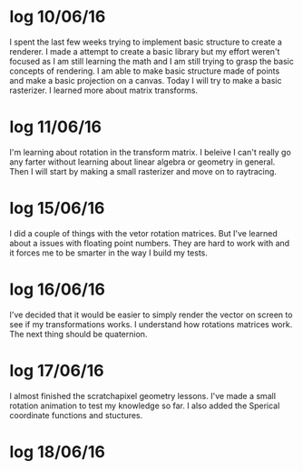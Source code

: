 # log 10/06/16
I spent the last few weeks trying to implement basic structure to create a renderer.
I made a attempt to create a basic library but my effort weren't focused as I am still learning the math and I am still trying to grasp the basic concepts of rendering.
I am able to make basic structure made of points and make a basic projection on a canvas.
Today I will try to make a basic rasterizer.
I learned more about matrix transforms.

# log 11/06/16
I'm learning about rotation in the transform matrix. I beleive I can't really go any farter without learning about linear algebra or geometry in general. Then I will start by making a small rasterizer and move on to raytracing.

# log 15/06/16
I did a couple of things with the vetor rotation matrices. But I've learned about a issues with floating point numbers. They are hard to work with and it forces me to be smarter in the way I build my tests.

# log 16/06/16
I've decided that it would be easier to simply render the vector on screen to see if my transformations works.
I understand how rotations matrices work. The next thing should be quaternion.

# log 17/06/16
I almost finished the scratchapixel geometry lessons. I've made a small rotation animation to test my knowledge so far. I also added the Sperical coordinate functions and stuctures.

# log 18/06/16
